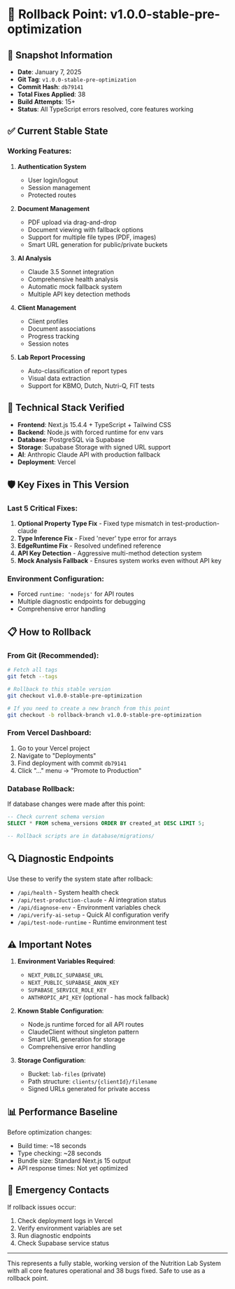 # 🚀 Rollback Point: v1.0.0-stable-pre-optimization

## 📌 Snapshot Information

- **Date**: January 7, 2025
- **Git Tag**: `v1.0.0-stable-pre-optimization`
- **Commit Hash**: `db79141`
- **Total Fixes Applied**: 38
- **Build Attempts**: 15+
- **Status**: All TypeScript errors resolved, core features working

## ✅ Current Stable State

### Working Features:
1. **Authentication System**
   - User login/logout
   - Session management
   - Protected routes

2. **Document Management**
   - PDF upload via drag-and-drop
   - Document viewing with fallback options
   - Support for multiple file types (PDF, images)
   - Smart URL generation for public/private buckets

3. **AI Analysis**
   - Claude 3.5 Sonnet integration
   - Comprehensive health analysis
   - Automatic mock fallback system
   - Multiple API key detection methods

4. **Client Management**
   - Client profiles
   - Document associations
   - Progress tracking
   - Session notes

5. **Lab Report Processing**
   - Auto-classification of report types
   - Visual data extraction
   - Support for KBMO, Dutch, Nutri-Q, FIT tests

## 🔧 Technical Stack Verified

- **Frontend**: Next.js 15.4.4 + TypeScript + Tailwind CSS
- **Backend**: Node.js with forced runtime for env vars
- **Database**: PostgreSQL via Supabase
- **Storage**: Supabase Storage with signed URL support
- **AI**: Anthropic Claude API with production fallback
- **Deployment**: Vercel

## 🛡️ Key Fixes in This Version

### Last 5 Critical Fixes:
1. **Optional Property Type Fix** - Fixed type mismatch in test-production-claude
2. **Type Inference Fix** - Fixed 'never' type error for arrays
3. **EdgeRuntime Fix** - Resolved undefined reference
4. **API Key Detection** - Aggressive multi-method detection system
5. **Mock Analysis Fallback** - Ensures system works even without API key

### Environment Configuration:
- Forced `runtime: 'nodejs'` for API routes
- Multiple diagnostic endpoints for debugging
- Comprehensive error handling

## 📋 How to Rollback

### From Git (Recommended):
```bash
# Fetch all tags
git fetch --tags

# Rollback to this stable version
git checkout v1.0.0-stable-pre-optimization

# If you need to create a new branch from this point
git checkout -b rollback-branch v1.0.0-stable-pre-optimization
```

### From Vercel Dashboard:
1. Go to your Vercel project
2. Navigate to "Deployments"
3. Find deployment with commit `db79141`
4. Click "..." menu → "Promote to Production"

### Database Rollback:
If database changes were made after this point:
```sql
-- Check current schema version
SELECT * FROM schema_versions ORDER BY created_at DESC LIMIT 5;

-- Rollback scripts are in database/migrations/
```

## 🔍 Diagnostic Endpoints

Use these to verify the system state after rollback:

- `/api/health` - System health check
- `/api/test-production-claude` - AI integration status
- `/api/diagnose-env` - Environment variables check
- `/api/verify-ai-setup` - Quick AI configuration verify
- `/api/test-node-runtime` - Runtime environment test

## ⚠️ Important Notes

1. **Environment Variables Required**:
   - `NEXT_PUBLIC_SUPABASE_URL`
   - `NEXT_PUBLIC_SUPABASE_ANON_KEY`
   - `SUPABASE_SERVICE_ROLE_KEY`
   - `ANTHROPIC_API_KEY` (optional - has mock fallback)

2. **Known Stable Configuration**:
   - Node.js runtime forced for all API routes
   - ClaudeClient without singleton pattern
   - Smart URL generation for storage
   - Comprehensive error handling

3. **Storage Configuration**:
   - Bucket: `lab-files` (private)
   - Path structure: `clients/{clientId}/filename`
   - Signed URLs generated for private access

## 📊 Performance Baseline

Before optimization changes:
- Build time: ~18 seconds
- Type checking: ~28 seconds
- Bundle size: Standard Next.js 15 output
- API response times: Not yet optimized

## 🚨 Emergency Contacts

If rollback issues occur:
1. Check deployment logs in Vercel
2. Verify environment variables are set
3. Run diagnostic endpoints
4. Check Supabase service status

---

This represents a fully stable, working version of the Nutrition Lab System with all core features operational and 38 bugs fixed. Safe to use as a rollback point.